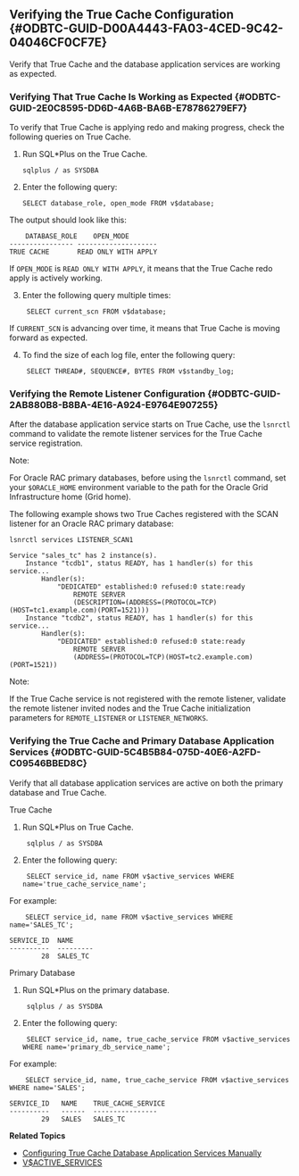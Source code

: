  

## Verifying the True Cache Configuration {#ODBTC-GUID-D00A4443-FA03-4CED-9C42-04046CF0CF7E}

Verify that True Cache and the database application services are working as expected.

### Verifying That True Cache Is Working as Expected {#ODBTC-GUID-2E0C8595-DD6D-4A6B-BA6B-E78786279EF7}

To verify that True Cache is applying redo and making progress, check the following queries on True Cache.

 1. Run SQL*Plus on the True Cache.
    
        sqlplus / as SYSDBA

 2. Enter the following query:
    
        SELECT database_role, open_mode FROM v$database;

The output should look like this:
    
        DATABASE_ROLE    OPEN_MODE
    ---------------- --------------------
    TRUE CACHE       READ ONLY WITH APPLY

If `OPEN_MODE` is `READ ONLY WITH APPLY`, it means that the True Cache redo apply is actively working. 

3. Enter the following query multiple times:
    
        SELECT current_scn FROM v$database;

If `CURRENT_SCN` is advancing over time, it means that True Cache is moving forward as expected. 

4. To find the size of each log file, enter the following query:
    
        SELECT THREAD#, SEQUENCE#, BYTES FROM v$standby_log;




### Verifying the Remote Listener Configuration {#ODBTC-GUID-2AB880B8-B8BA-4E16-A924-E9764E907255}

After the database application service starts on True Cache, use the `lsnrctl` command to validate the remote listener services for the True Cache service registration. 

Note:

For Oracle RAC primary databases, before using the `lsnrctl` command, set your `$ORACLE_HOME` environment variable to the path for the Oracle Grid Infrastructure home (Grid home). 

The following example shows two True Caches registered with the SCAN listener for an Oracle RAC primary database:
    
    
    lsnrctl services LISTENER_SCAN1
    
    Service "sales_tc" has 2 instance(s).
        Instance "tcdb1", status READY, has 1 handler(s) for this service...
            Handler(s):
                "DEDICATED" established:0 refused:0 state:ready
                    REMOTE SERVER       
                    (DESCRIPTION=(ADDRESS=(PROTOCOL=TCP)(HOST=tc1.example.com)(PORT=1521)))
        Instance "tcdb2", status READY, has 1 handler(s) for this service...
            Handler(s):
                "DEDICATED" established:0 refused:0 state:ready
                    REMOTE SERVER       
                    (ADDRESS=(PROTOCOL=TCP)(HOST=tc2.example.com)(PORT=1521))

Note:

If the True Cache service is not registered with the remote listener, validate the remote listener invited nodes and the True Cache initialization parameters for `REMOTE_LISTENER` or `LISTENER_NETWORKS`. 

### Verifying the True Cache and Primary Database Application Services {#ODBTC-GUID-5C4B5B84-075D-40E6-A2FD-C09546BBED8C}

Verify that all database application services are active on both the primary database and True Cache.

True Cache

1. Run SQL*Plus on True Cache.
    
        sqlplus / as SYSDBA

2. Enter the following query:
    
        SELECT service_id, name FROM v$active_services WHERE name='true_cache_service_name';

For example:
    
        SELECT service_id, name FROM v$active_services WHERE name='SALES_TC';
    
    SERVICE_ID  NAME
    ----------  ---------
            28  SALES_TC




Primary Database

1. Run SQL*Plus on the primary database.
    
        sqlplus / as SYSDBA

2. Enter the following query:
    
        SELECT service_id, name, true_cache_service FROM v$active_services WHERE name='primary_db_service_name';

For example:
    
        SELECT service_id, name, true_cache_service FROM v$active_services WHERE name='SALES';
    
    SERVICE_ID   NAME    TRUE_CACHE_SERVICE
    ----------   ------  ----------------
            29   SALES   SALES_TC




**Related Topics**

  * [Configuring True Cache Database Application Services Manually](configuring-true-cache-database-application-services-manually.html#GUID-AA56E2C9-CE4B-403C-99B9-9ADC44305E4B "To use True Cache with the JDBC Thin driver, for each primary database application service that you want to cache, create a corresponding True Cache database application service.")
  * [V$ACTIVE_SERVICES](https://docs.oracle.com/pls/topic/lookup?ctx=en/database/oracle/oracle-database/23&id=REFRN-GUID-488BCD15-3125-4CD1-BE26-9E5CA6BC8AE9)


